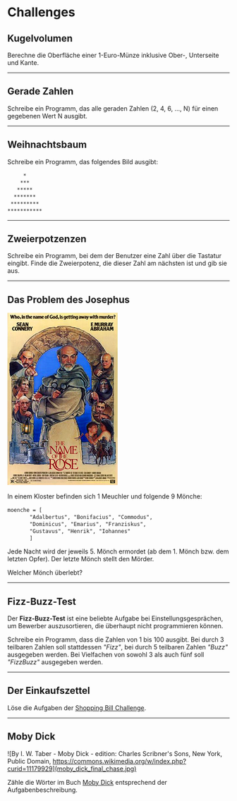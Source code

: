 	
# Challenges


## Kugelvolumen

Berechne die Oberfläche einer 1-Euro-Münze inklusive Ober-, Unterseite und Kante.

----

## Gerade Zahlen

Schreibe ein Programm, das alle geraden Zahlen (2, 4, 6, ..., N) für einen gegebenen Wert N ausgibt.

----

## Weihnachtsbaum

Schreibe ein Programm, das folgendes Bild ausgibt:

         *
        ***
       *****
      *******
     *********
    ***********

----

## Zweierpotzenzen

Schreibe ein Programm, bei dem der Benutzer eine Zahl über die Tastatur eingibt. Finde die Zweierpotenz, die dieser Zahl am nächsten ist und gib sie aus.

----

## Das Problem des Josephus

![Sean Connery jagt den Mördermönch](moenche.jpg)

In einem Kloster befinden sich 1 Meuchler und folgende 9 Mönche:

    moenche = [
           "Adalbertus", "Bonifacius", "Commodus",
           "Dominicus", "Emarius", "Franziskus",
           "Gustavus", "Henrik", "Iohannes"
           ]

Jede Nacht wird der jeweils 5. Mönch ermordet (ab dem 1. Mönch bzw. dem letzten Opfer). Der letzte Mönch stellt den Mörder.

Welcher Mönch überlebt?

----

## Fizz-Buzz-Test

Der **Fizz-Buzz-Test** ist eine beliebte Aufgabe bei Einstellungsgesprächen, um Bewerber auszusortieren, die überhaupt nicht programmieren können.

Schreibe ein Programm, dass die Zahlen von 1 bis 100 ausgibt. Bei durch 3 teilbaren Zahlen soll stattdessen *"Fizz"*, bei durch 5 teilbaren Zahlen *"Buzz"* ausgegeben werden. Bei Vielfachen von sowohl 3 als auch fünf soll *"FizzBuzz"* ausgegeben werden. 

----

## Der Einkaufszettel

Löse die Aufgaben der [Shopping Bill Challenge](http://www.academis.eu/posts/python_shopping_bill).

----

## Moby Dick

![By I. W. Taber - Moby Dick - edition: Charles Scribner's Sons, New York, Public Domain, https://commons.wikimedia.org/w/index.php?curid=11179929](moby_dick_final_chase.jpg)

Zähle die Wörter im Buch [Moby Dick](http://www.academis.eu/posts/count_words_moby_dick) entsprechend der Aufgabenbeschreibung.
